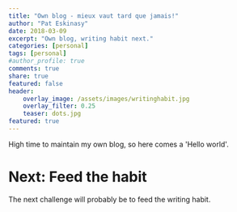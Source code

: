 ```yaml
---
title: "Own blog - mieux vaut tard que jamais!"
author: "Pat Eskinasy"
date: 2018-03-09
excerpt: "Own blog, writing habit next."
categories: [personal]
tags: [personal]
#author_profile: true
comments: true
share: true
featured: false
header:
    overlay_image: /assets/images/writinghabit.jpg
    overlay_filter: 0.25
    teaser: dots.jpg
featured: true
---
```


High time to maintain my own blog, so here comes a 'Hello world'.

# Next: Feed the habit

The next challenge will probably be to feed the writing habit.
